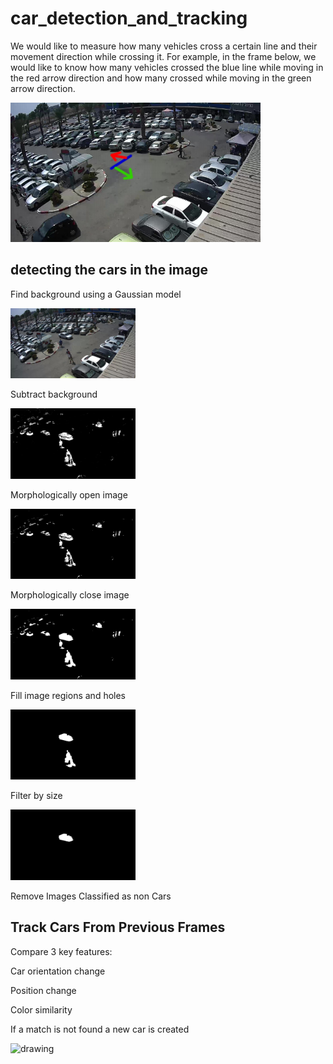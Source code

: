 # car_detection_and_tracking

We would like to measure how many vehicles cross a certain line and their movement direction while
crossing it.
For example, in the frame below, we would like to know how many vehicles crossed the blue line while
moving in the red arrow direction and how many crossed while moving in the green arrow direction.

<img src="images/parking.png" alt="drawing" width="400"/>

## detecting the cars in the image
Find background using a Gaussian model

<img src="images/1.jpg" alt="drawing" width="200"/>

Subtract background

<img src="images/2.jpg" alt="drawing" width="200"/>

Morphologically open image

<img src="images/3.jpg" alt="drawing" width="200"/>

Morphologically close image

<img src="images/4.jpg" alt="drawing" width="200"/>

Fill image regions and holes

<img src="images/5.jpg" alt="drawing" width="200"/>

Filter by size

<img src="images/6.jpg" alt="drawing" width="200"/>

Remove Images Classified as non Cars

## Track Cars From Previous Frames
Compare 3 key features:

Car orientation change
  
Position change
  
Color similarity
  

If a match is not found a new car is created

<img src="images/tracking.jpg" alt="drawing" width="600"/>




